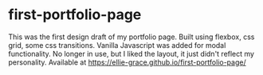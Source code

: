 # first-portfolio-page

This was the first design draft of my portfolio page.
Built using flexbox, css grid, some css transitions. 
Vanilla Javascript was added for modal functionality.
No longer in use, but I liked the layout, it just didn't reflect my personality.
Available at https://ellie-grace.github.io/first-portfolio-page/
